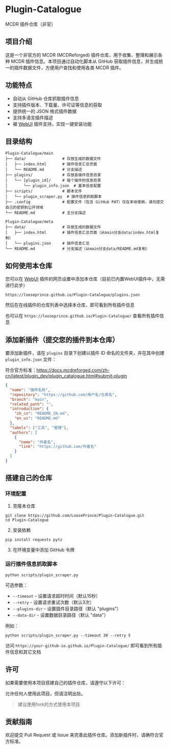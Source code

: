 # Plugin-Catalogue
MCDR 插件仓库（非官）

## 项目介绍

这是一个非官方的 MCDR (MCDReforged) 插件仓库，用于收集、整理和展示各种 MCDR 插件信息。本项目通过自动化脚本从 GitHub 获取插件信息，并生成统一的插件数据文件，方便用户查找和使用各类 MCDR 插件。

## 功能特点

- 自动从 GitHub 仓库抓取插件信息
- 支持插件版本、下载量、许可证等信息的获取
- 提供统一的 JSON 格式插件数据
- 支持多语言插件描述
- 被 [WebUI](https://github.com/LoosePrince/PF-MCDR-WebUI) 插件支持，实现一键安装功能

## 目录结构

```
Plugin-Catalogue/main
├── data/                # 存放生成的数据文件
│   ├── index.html       # 插件信息汇总页面
│   └── README.md        # 分支描述
├── plugins/             # 存放各插件信息目录
│   └── [plugin_id]/     # 每个插件的信息目录
│       └── plugin_info.json  # 基本信息配置
├── scripts/             # 脚本文件
│   └── plugin_scraper.py  # 插件信息抓取脚本
├── .config              # 配置文件（包含 GitHub PAT）仅在本地使用，请勿提交自己的密钥到公开领域
└── README.md            # 主分支描述
```

```
Plugin-Catalogue/meta
├── data/                # 存放生成的数据文件
│   ├── index.html       # 插件信息汇总页面（从main分支data/index.html复制）
│   └── plugins.json     # 插件信息汇总
└── README.md            # 分支描述（从main分支data/README.md复制）
```

## 如何使用本仓库

您可以在 [WebUI](https://github.com/LoosePrince/PF-MCDR-WebUI) 插件的网页设置中添加本仓库（目前已内置WebUI插件中，无需进行此步）

```
https://looseprince.github.io/Plugin-Catalogue/plugins.json
```

然后在在线插件的仓库列表中选择本仓库，即可看到所有插件信息

也可以在 `https://looseprince.github.io/Plugin-Catalogue/` 查看所有插件信息

## 添加新插件（提交您的插件到本仓库）

要添加新插件，请在 `plugins` 目录下创建以插件 ID 命名的文件夹，并在其中创建 `plugin_info.json` 文件：

符合官方标准：https://docs.mcdreforged.com/zh-cn/latest/plugin_dev/plugin_catalogue.html#submit-plugin

```json
{
  "name": "插件名称",
  "repository": "https://github.com/用户名/仓库名",
  "branch": "main",
  "related_path": "",
  "introduction": {
    "zh_cn": "README_CN.md",
    "en_us": "README.md"
  },
  "labels": ["工具", "管理"],
  "authors": [
    {
      "name": "作者名",
      "link": "https://github.com/作者名"
    }
  ]
}
```

## 搭建自己的仓库

### 环境配置

1. 克隆本仓库
```
git clone https://github.com/LoosePrince/Plugin-Catalogue.git
cd Plugin-Catalogue
```

2. 安装依赖
```
pip install requests pytz
```

3. 在环境变量中添加 GitHub 令牌

### 运行插件信息抓取脚本

```
python scripts/plugin_scraper.py
```

可选参数：
- `--timeout` - 设置请求超时时间（默认15秒）
- `--retry` - 设置请求重试次数（默认3次）
- `--plugins-dir` - 设置插件目录路径（默认 "plugins"）
- `--data-dir` - 设置数据目录路径（默认 "data"）

例如：
```
python scripts/plugin_scraper.py --timeout 30 --retry 5
```

访问 `https://your-github-io.github.io/Plugin-Catalogue/` 即可看到所有插件信息和其它文档

## 许可

如果需要使用本项目搭建自己的插件仓库，请遵守以下许可：

允许任何人使用此项目，但请注明出处。
> 建议使用fork的方式使用本项目

## 贡献指南

欢迎提交 Pull Request 或 Issue 来完善此插件仓库。添加新插件时，请确符合官方标准。

